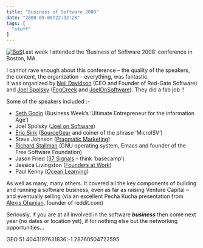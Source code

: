 ```yaml
---
title: "Business of Software 2008"
date: "2008-09-08T22:32:28"
tags: [
  "stuff"
]
---
```

[![BoS](BoS_thumb.gif)](https://kapie.com/content/binary/WindowsLiveWriter/BusinessofSoftware2008_14B09/BoS_2.gif)Last week I attended the ‘Business of Software 2008’ conference in Boston, MA.

I cannot rave enough about this conference – the quality of the speakers, the content, the organization – everything, was fantastic.  
It was organized by [Neil Davidson](http://twitter.com/NeilDavidson) (CEO and Founder of Red-Gate Software) and [Joel Spolsky](http://www.joelonsoftware.com) ([FogCreek](http://www.fogcreek.com) and [JoelOnSoftware](http://www.joelonsoftware.com)). They did a fab job !!

Some of the speakers included :-

-   [Seth Godin](http://sethgodin.typepad.com/) (Business Week’s ‘Ultimate Entrepreneur for the information Age’)
-   Joel Spolsky ([Joel on Software](http://www.joelonsoftware.com))
-   [Eric Sink](http://www.ericsink.com/) ([SourceGear](http://www.sourcegear.com/) and coiner of the phrase ‘MicroISV’)
-   Steve Johnson ([Pragmatic Marketing](http://www.pragmaticmarketing.com/))
-   [Richard Stallman](http://www.stallman.org/) (GNU operating system, Emacs and founder of the Free Software Foundation)
-   Jason Fried ([37 Signals](http://www.37signals.com/) – think ‘basecamp’)
-   Jessica Livingston ([Founders at Work](http://www.amazon.co.uk/Founders-Work-Stories-Startups-Early/dp/1590597141/ref=sr_1_1?ie=UTF8&s=books&qid=1220912088&sr=8-1))
-   Paul Kenny ([Ocean Learning](http://oceanlearning.co.uk/?pg=about))

As well as many, many others. It covered all the key components of building and running a software business, even as far as raising Venture Capital – and eventually selling (via an excellent Pecha Kucha presentation from [Alexis Ohanian](http://www.redditall.com/), founder of reddit.com)

Seriously, if you are at all involved in the software ***business*** then come next year (no dates or location yet), if for nothing else but the networking opportunities…

GEO 51.4043197631836:\-1.28760504722595